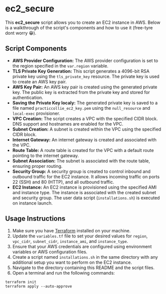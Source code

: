 # ec2_secure

This **ec2_secure** script allows you to create an EC2 instance in AWS. Below is a walkthrough of the script's components and how to use it (free-tyre dont worry :grin:).


## Script Components

- **AWS Provider Configuration:** The AWS provider configuration is set to the region specified in the `var.region` variable.
- **TLS Private Key Generation:** This script generates a 4096-bit RSA private key using the `tls_private_key` resource. The private key is used to create an AWS key pair.
- **AWS Key Pair:** An AWS key pair is created using the generated private key. The public key is extracted from the private key and stored for authentication.
- **Saving the Private Key localy:** The generated private key is saved to a file named `practiccollie_ec2_key.pem` using the `null_resource` and `local-exec` provisioner.
- **VPC Creation:** The script creates a VPC with the specified CIDR block. DNS support and hostnames are enabled for the VPC.
- **Subnet Creation:** A subnet is created within the VPC using the specified CIDR block.
- **Internet Gateway:** An internet gateway is created and associated with the VPC.
- **Route Table:** A route table is created for the VPC with a default route pointing to the internet gateway.
- **Subnet Association:** The subnet is associated with the route table, ensuring proper routing.
- **Security Group:** A security group is created to control inbound and outbound traffic for the EC2 instance. It allows incoming traffic on ports 22 (SSH) and 80 (HTTP), and all outbound traffic.
- **EC2 Instance:** An EC2 instance is provisioned using the specified AMI and instance type. The instance is associated with the created subnet and security group. The user data script (`installations.sh`) is executed on instance launch.

## Usage Instructions

1. Make sure you have [Terraform](https://www.terraform.io/downloads.html) installed on your machine.
2. Update the `variables.tf` file to set your desired values for `region`, `vpc_cidr`, `subnet_cidr`, `instance_ami`, and `instance_type`.
3. Ensure that your AWS credentials are configured using environment variables or AWS configuration files.
4. Create a script named `installations.sh` in the same directory with any additional setup you want to perform on the EC2 instance.
5. Navigate to the directory containing this README and the script files.
6. Open a terminal and run the following commands:
   
```
terraform init
terraform apply --auto-approve
```
